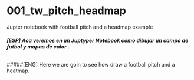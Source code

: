 # 001_tw_pitch_headmap
Jupter notebook with football pitch and a headmap example


##### [ESP] Aca veremos en un Juptyper Notebook como dibujar un campo de futbol y mapas de calor .

######   
######   
#####[ENG] Here we are goin to see how draw a football pitch and a heatmap.
